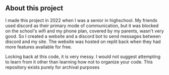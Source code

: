 ## About this project
I made this project in 2022 when I was a senior in highschool. My friends used discord as their primary mode of communication, but it was blocked on the school's wifi and my phone plan, covered by my parents, wasn't very good. So I created a website and a discord bot to send messages between discord and my site. The website was hosted on replit back when they had more features available for free.

Locking back at this code, it is very messy. I would not suggest attempting to learn from it other than learning how not to organize your code. This repository exists purely for archival purposes